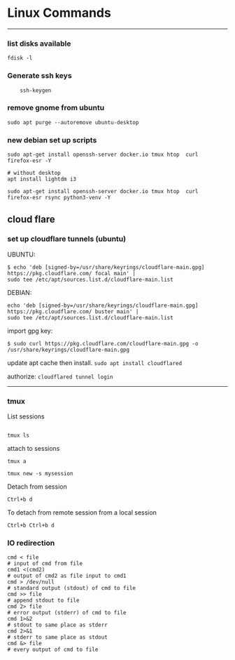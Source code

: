 # Linux Commands

---

### list disks available  

	fdisk -l


### Generate ssh keys  

        ssh-keygen

### remove gnome from ubuntu  

	sudo apt purge --autoremove ubuntu-desktop

### new debian set up scripts

    sudo apt-get install openssh-server docker.io tmux htop  curl  firefox-esr -Y
    
    # without desktop     
    apt install lightdm i3
    
    sudo apt-get install openssh-server docker.io tmux htop  curl  firefox-esr rsync python3-venv -Y

## cloud flare 

### set up cloudflare tunnels (ubuntu)

UBUNTU: 
```  
$ echo 'deb [signed-by=/usr/share/keyrings/cloudflare-main.gpg] https://pkg.cloudflare.com/ focal main' |
sudo tee /etc/apt/sources.list.d/cloudflare-main.list
```

DEBIAN:
```
echo 'deb [signed-by=/usr/share/keyrings/cloudflare-main.gpg] https://pkg.cloudflare.com/ buster main' |
sudo tee /etc/apt/sources.list.d/cloudflare-main.list
```


import gpg key: 
```  
$ sudo curl https://pkg.cloudflare.com/cloudflare-main.gpg -o /usr/share/keyrings/cloudflare-main.gpg
```  

update apt cache then install. 
`sudo apt install cloudflared`

authorize: 
`cloudflared tunnel login`

---
### tmux

List sessions
```  

tmux ls
```
attach to sessions
```
tmux a  

tmux new -s mysession
```

Detach from session
```
Ctrl+b d
```
To detach from remote session from a local session 
```
Ctrl+b Ctrl+b d 
```

### IO redirection  

	cmd < file
	# input of cmd from file
	cmd1 <(cmd2)
	# output of cmd2 as file input to cmd1
	cmd > /dev/null
	# standard output (stdout) of cmd to file
	cmd >> file
	# append stdout to file
	cmd 2> file
	# error output (stderr) of cmd to file
	cmd 1>&2
	# stdout to same place as stderr
	cmd 2>&1
	# stderr to same place as stdout
	cmd &> file
	# every output of cmd to file
